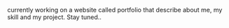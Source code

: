 currently working on a website called portfolio that describe about me, my skill and my project.
Stay tuned..
